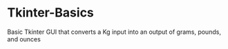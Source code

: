 # Tkinter-Basics

Basic Tkinter GUI that converts a Kg input into an output of grams, pounds, and ounces
